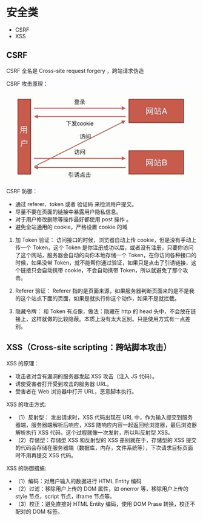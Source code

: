 # 安全类

- CSRF
- XSS

## CSRF

CSRF 全名是 Cross-site request forgery ，跨站请求伪造

CSRF 攻击原理：

![csrf](./img/csrf.png)

CSRF 防御：

- 通过 referer、token 或者 验证码 来检测用户提交。
- 尽量不要在页面的链接中暴露用户隐私信息。
- 对于用户修改删除等操作最好都使用 post 操作 。
- 避免全站通用的 cookie，严格设置 cookie 的域

1. 加 Token 验证：
    访问接口的时候，浏览器自动上传 cookie，但是没有手动上传一个 Token，这个 Token 是你注册成功以后，或者没有注册，只要你访问了这个网站，服务器会自动的向你本地存储一个 Token，在你访问各种接口的时候，如果没带 Token，就不能帮你通过验证，如果只是点击了引诱链接，这个链接只会自动携带 cookie，不会自动携带 Token，所以就避免了那个攻击。

2. Referer 验证：
   Referer 指的是页面来源，如果服务器判断页面来的是不是我的这个站点下面的页面，如果是就执行你这个动作，如果不是就拦截。

3. 隐藏令牌：
    和 Token 有点像，做法：隐藏在 http 的 head 头中，不会放在链接上，这样就做的比较隐蔽。本质上没有太大区别。只是使用方式有一点差别。

## XSS（Cross-site scripting：跨站脚本攻击）

XSS 的原理：

- 攻击者对含有漏洞的服务器发起 XSS 攻击（注入 JS 代码）。
- 诱使受害者打开受到攻击的服务器 URL。
- 受害者在 Web 浏览器中打开 URL，恶意脚本执行。

XSS 的攻击方式:

- （1）反射型： 发出请求时，XSS 代码出现在 URL 中，作为输入提交到服务器端，服务器端解析后响应，XSS 随响应内容一起返回给浏览器，最后浏览器解析执行 XSS 代码，这个过程就像一次发射，所以叫反射型 XSS。
- （2）存储型：存储型 XSS 和反射型的 XSS 差别就在于，存储型的 XSS 提交的代码会存储在服务器端（数据库，内存，文件系统等），下次请求目标页面时不用再提交 XSS 代码。

XSS 的防御措施:

- （1）编码：对用户输入的数据进行 HTML Entity 编码
- （2）过滤：移除用户上传的 DOM 属性，如 onerror 等，移除用户上传的 style 节点，script 节点，iframe 节点等。
- （3）校正：避免直接对 HTML Entity 编码，使用 DOM Prase 转换，校正不配对的 DOM 标签。
